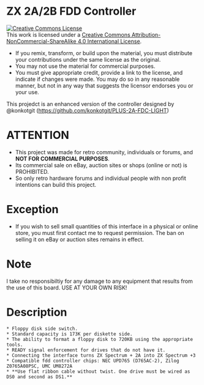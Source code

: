 # ZX 2A/2B FDD Controller

<a rel="license" href="http://creativecommons.org/licenses/by-nc-sa/4.0/"><img alt="Creative Commons License" style="border-width:0" src="https://i.creativecommons.org/l/by-nc-sa/4.0/88x31.png" /></a><br />This work is licensed under a <a rel="license" href="http://creativecommons.org/licenses/by-nc-sa/4.0/">Creative Commons Attribution-NonCommercial-ShareAlike 4.0 International License</a>.

* If you remix, transform, or build upon the material, you must distribute your contributions under the same license as the original.
* You may not use the material for commercial purposes.
* You must give appropriate credit, provide a link to the license, and indicate if changes were made. You may do so in any reasonable manner, but not in any way that suggests the licensor endorses you or your use.

This projedct is an enhanced version of the controller designed by @konkotgit (https://github.com/konkotgit/PLUS-2A-FDC-LIGHT)

# ATTENTION

   - This project was made for retro community, individuals or forums, and **NOT FOR COMMERCIAL PURPOSES**.
   - Its commercial sale on eBay, auction sites or shops (online or not) is PROHIBITED.
   - So only retro hardware forums and individual people with non profit intentions can build this project.

# Exception

  - If you wish to sell small quantities of this interface in a physical or online store, you must first contact me to request permission. The ban on selling it on eBay or auction sites remains in effect.

# Note

I take no responsibiltiy for any damage to any equipment that results from the use of this board.
USE AT YOUR OWN RISK!

# Description

    * Floppy disk side switch.
    * Standard capacity is 173K per diskette side.
    * The ability to format a floppy disk to 720KB using the appropriate tools.
    * READY signal enforcement for drives that do not have it.
    * Connecting the interface turns ZX Spectrum + 2A into ZX Spectrum +3
    * Compatible fdd controller chips: NEC UPD765 (D765AC-2), Zilog Z0765A08PSC, UMC UM8272A
    * **Use flat ribbon cable without twist. One drive must be wired as DS0 and second as DS1.**







